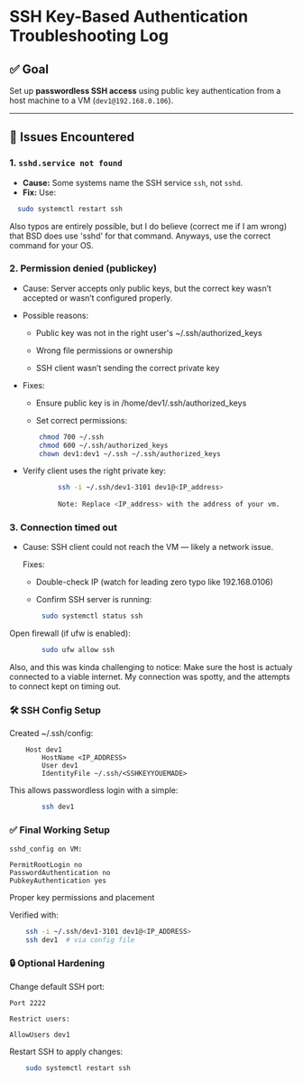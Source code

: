 # SSH Key-Based Authentication Troubleshooting Log

## ✅ Goal

Set up **passwordless SSH access** using public key authentication from a host machine to a VM (`dev1@192.168.0.106`).

---

## 🧩 Issues Encountered

### 1. `sshd.service not found`
- **Cause:** Some systems name the SSH service `ssh`, not `sshd`.
- **Fix:** Use:
```bash
  sudo systemctl restart ssh
```

Also typos are entirely possible, but I do believe (correct me if I am wrong) that BSD does use 'sshd' for that command.  Anyways, use the correct command for your OS.


### 2. Permission denied (publickey)

- Cause: Server accepts only public keys, but the correct key wasn’t accepted or wasn’t configured properly.

- Possible reasons:

    - Public key was not in the right user's ~/.ssh/authorized_keys

    - Wrong file permissions or ownership

    - SSH client wasn’t sending the correct private key

- Fixes:

    - Ensure public key is in /home/dev1/.ssh/authorized_keys

    - Set correct permissions:

    ```bash
        chmod 700 ~/.ssh
        chmod 600 ~/.ssh/authorized_keys
        chown dev1:dev1 ~/.ssh ~/.ssh/authorized_keys
    ```

- Verify client uses the right private key:

```bash
            ssh -i ~/.ssh/dev1-3101 dev1@<IP_address>  
    
            Note: Replace <IP_address> with the address of your vm.

```

### 3. Connection timed out

-  Cause: SSH client could not reach the VM — likely a network issue.

    Fixes:

    -  Double-check IP (watch for leading zero typo like 192.168.0106)

    -  Confirm SSH server is running:

```bash
        sudo systemctl status ssh
```
Open firewall (if ufw is enabled):
```bash
        sudo ufw allow ssh
```

Also, and this was kinda challenging to notice: Make sure the host is actualy connected to a viable internet. My connection was spotty, and the attempts to connect kept on timing out. 

### 🛠 SSH Config Setup

Created ~/.ssh/config:
```
    Host dev1
        HostName <IP_ADDRESS>
        User dev1
        IdentityFile ~/.ssh/<SSHKEYYOUEMADE>
```
This allows passwordless login with a simple:
```bash
        ssh dev1
```
### ✅ Final Working Setup

    sshd_config on VM:
```  etc/ssh/sshd_config
PermitRootLogin no
PasswordAuthentication no
PubkeyAuthentication yes
```
Proper key permissions and placement

Verified with:
```bash
    ssh -i ~/.ssh/dev1-3101 dev1@<IP_ADDRESS>
    ssh dev1  # via config file
````


### 🔒 Optional Hardening

Change default SSH port:
```etc/ssh/sshd_config
Port 2222

Restrict users:

AllowUsers dev1
```
Restart SSH to apply changes:
```bash
    sudo systemctl restart ssh
```
